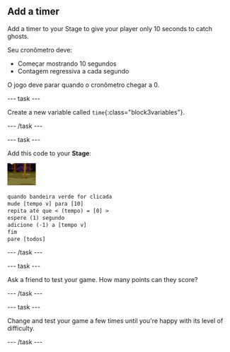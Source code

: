 ## Add a timer

Add a timer to your Stage to give your player only 10 seconds to catch ghosts.

Seu cronômetro deve:

+ Começar mostrando 10 segundos
+ Contagem regressiva a cada segundo

O jogo deve parar quando o cronômetro chegar a 0.

\--- task \---

Create a new variable called `time`{:class="block3variables"}.

\--- /task \---

\--- task \---

Add this code to your **Stage**:

![backdrop icon](images/ghost-backdrop.png)

```blocks3
quando bandeira verde for clicada
mude [tempo v] para [10]
repita até que < (tempo) = [0] >
espere (1) segundo
adicione (-1) a [tempo v]
fim
pare [todos]
```

\--- /task \---

\--- task \---

Ask a friend to test your game. How many points can they score?

\--- /task \---

\--- task \---

Change and test your game a few times until you're happy with its level of difficulty.

\--- /task \---
